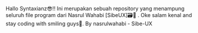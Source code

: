 Hallo Syntaxianz😎!! Ini merupakan sebuah repository yang menampung seluruh file program dari Nasrul Wahabi [SibeUX]🗃️📩 . Oke salam kenal and stay coding with smiling guys🤗. By nasrulwahabi - Sibe-UX